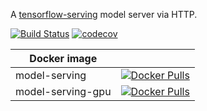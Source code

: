 A [tensorflow-serving](https://www.tensorflow.org/serving/) model server via HTTP.


[![Build Status](https://travis-ci.org/triagemd/model-serving.svg?branch=master)](https://travis-ci.org/triagemd/model-serving)
[![codecov](https://codecov.io/gh/triagemd/model-serving/branch/master/graph/badge.svg)](https://codecov.io/gh/triagemd/model-serving)


| Docker image | |
|-|-|
| model-serving | [![Docker Pulls](https://img.shields.io/docker/pulls/triage/model-serving.svg)](https://hub.docker.com/r/triage/model-serving/) |
| model-serving-gpu | [![Docker Pulls](https://img.shields.io/docker/pulls/triage/model-serving-gpu.svg)](https://hub.docker.com/r/triage/model-serving-gpu/) |
